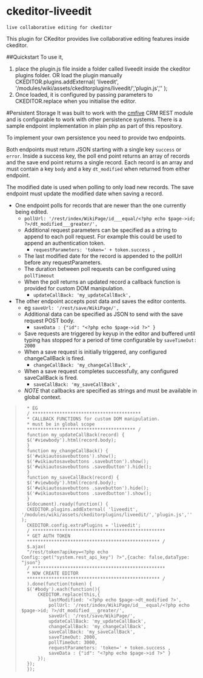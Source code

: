 # ckeditor-liveedit
    live collaborative editing for ckeditor

This plugin for CKeditor provides live collaborative editing features inside ckeditor.

##Quickstart
To use it,

1. place the plugin.js file inside a folder called liveedit inside the ckeditor plugins folder.
OR load the plugin manually
CKEDITOR.plugins.addExternal( 'liveedit', '/modules/wiki/assets/ckeditorplugins/liveedit/','plugin.js','' );
2. Once loaded, it is configured by passing parameters to CKEDITOR.replace when you initialise the editor.


#Persistent Storage
It was built to work with the [cmfive](https://github.com/2pisoftware/cmfive/) CRM REST module and is configurable to work with other persistence systems. There is a sample endpoint implementation in plain php as part of this repository.

To implement your own persistence you need to provide two endpoints.

Both endpoints must return JSON starting with a single key `success` or `error`.
Inside a success key, the poll end point returns an array of records and the save end point returns a single record.
Each record is an array and must contain a key `body` and a key `dt_modified` when returned from either endpoint.

The modified date is used when polling to only load new records.
The save endpoint must update the modified date when saving a record.

- One endpoint polls for records that are newer than the one currently being edited.
	- `pollUrl: '/rest/index/WikiPage/id___equal/<?php echo $page->id; ?>/dt_modified___greater/',`
    - Additional request parameters can be specified as a string to append to each poll request. For example this could be used to append an authentication token.
		- `requestParameters: 'token=' + token.success ,`
	- The last modified date for the record is appended to the pollUrl before any requestParameters.
    - The duration between poll requests can be configured using `pollTimeout`
	- When the poll returns an updated record a callback function is provided for custom DOM manipulation.
      	- `updateCallBack: 'my_updateCallBack',`
- The other endpoint accepts post data and saves the editor contents.
	- eg `saveUrl: '/rest/save/WikiPage/',`
	- Additional data can be specified as JSON to send with the save request POST body.
		- `saveData : {"id": "<?php echo $page->id ?>" }`
	- Save requests are triggered by keyup in the editor and buffered until typing has stopped for a period of time configurable by `saveTimeOut: 2000`
	- When a save request is initially triggered, any configured changeCallBack is fired.
		- `changeCallBack: 'my_changeCallBack',`
	- When a save request completes successfully, any configured saveCallBack is fired.
		- `saveCallBack: 'my_saveCallBack',`
	- *NOTE* that callbacks are specified as strings and must be available in global context.



>		* EG
>		/ ****************************************
>		* CALLBACK FUNCTIONS for custom DOM manipulation.
>		* must be in global scope
>		**************************************** /
>		function my_updateCallBack(record) {
>		$('#viewbody').html(record.body);
>		}
>		function my_changeCallBack() {
>		$('#wikiautosavebuttons').show();
>		$('#wikiautosavebuttons .savebutton').show();
>		$('#wikiautosavebuttons .savedbutton').hide();
>		}
>		function my_saveCallBack(record) {
>		$('#viewbody').html(record.body);
>		$('#wikiautosavebuttons .savebutton').hide();
>		$('#wikiautosavebuttons .savedbutton').show();
>		}
>		$(document).ready(function() {
>		CKEDITOR.plugins.addExternal( 'liveedit', '/modules/wiki/assets/ckeditorplugins/liveedit/','plugin.js','' );
>		CKEDITOR.config.extraPlugins = 'liveedit';
>		/ *************************************************
>		* GET AUTH TOKEN
>		************************************************* /
>		$.ajax(
>		"/rest/token?apikey=<?php echo Config::get("system.rest_api_key") ?>",{cache: false,dataType: "json"}
>		/ *************************************************
>		* NOW CREATE EDITOR
>		************************************************* /
>		).done(function(token) {
>		$('#body').each(function(){
>			CKEDITOR.replace(this,{
>				lastModified: '<?php echo $page->dt_modified ?>',
>				pollUrl: '/rest/index/WikiPage/id___equal/<?php echo $page->id; ?>/dt_modified___greater/',
>				saveUrl: '/rest/save/WikiPage/',
>				updateCallBack: 'my_updateCallBack',
>				changeCallBack: 'my_changeCallBack',
>				saveCallBack: 'my_saveCallBack',
>				saveTimeOut: 2000,
>				pollTimeOut: 3000,
>				requestParameters: 'token=' + token.success ,
>				saveData : {"id": "<?php echo $page->id ?>" }
>			});
>		});
>		});
